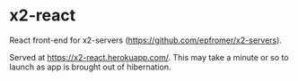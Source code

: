 # x2-react

React front-end for x2-servers (<https://github.com/epfromer/x2-servers>).

Served at <https://x2-react.herokuapp.com/>.  This may take a minute or so to launch as app is brought out of hibernation.
